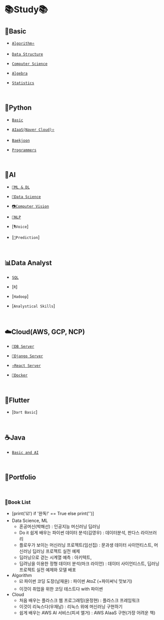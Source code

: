 # 📚Study📚

## 💪Basic
  - [`Algorithm⭐️`](https://github.com/HiMyNameIsDavidKim/Study/tree/main/0Basic/Algorithm)

  - [`Data Structure`](https://github.com/HiMyNameIsDavidKim/Study/tree/main/0Basic/Data%20Structure)
  
  - [`Computer Science`](https://github.com/HiMyNameIsDavidKim/Study/tree/main/0Basic/Computer%20Science)

  - [`Algebra`](https://github.com/HiMyNameIsDavidKim/Study/tree/main/0Basic/Algebra)

  - [`Statistics`](https://github.com/HiMyNameIsDavidKim/Study/tree/main/0Basic/Statistics)

<br>

## 🐍Python
  - [`Basic`](https://github.com/HiMyNameIsDavidKim/Study/tree/main/1Python/0%EB%82%98%EB%8F%84%EC%BD%94%EB%94%A9)

  - [`AIaaS(Naver Cloud)⭐️`](https://github.com/HiMyNameIsDavidKim/Study/tree/main/1Python/1AIaaS(NaverCloud))

  - [`Baekjoon`](https://github.com/HiMyNameIsDavidKim/Study/tree/main/1Python/Baekjoon)

  - [`Programmers`](https://github.com/HiMyNameIsDavidKim/Study/tree/main/1Python/Programmers)

<br>

## 🪬AI
  - [`🤖ML & DL`](https://github.com/HiMyNameIsDavidKim/Study/tree/main/4ML/ML&DL)

  - [`🧪Data Science`](https://github.com/HiMyNameIsDavidKim/Study/tree/main/4ML/Data%20Science)

  - [`📷Computer Vision`](https://github.com/HiMyNameIsDavidKim/Study/tree/main/4ML/Vision)
  
  - [`💬NLP`](https://github.com/HiMyNameIsDavidKim/Study/tree/main/4ML/NLP)

  - [`🎙️Voice`]

  - [`🔮Prediction`]

<br>

## 📊Data Analyst
  - [`SQL`](https://github.com/HiMyNameIsDavidKim/Study/tree/main/3Data%20Analyst/SQL)

  - [`R`]
  
  - [`Hadoop`]

  - [`Analystical Skills`]

<br>

## ☁️Cloud(AWS, GCP, NCP)
  - [`🥫DB Server`](https://github.com/HiMyNameIsDavidKim/Study/tree/main/5Cloud/DB%20Server)

  - [`🌵Django Server`](https://github.com/HiMyNameIsDavidKim/Study/tree/main/5Cloud/Django(REST))

  - [`⚛️React Server`](https://github.com/HiMyNameIsDavidKim/Study/tree/main/5Cloud/React)

  - [`🐳Docker`](https://github.com/HiMyNameIsDavidKim/Study/tree/main/5Cloud/Docker)

<br>

## 🦋Flutter
  - [`Dart Basic`]

<br>

## ☕️Java
  - [`Basic and AI`](https://github.com/HiMyNameIsDavidKim/Study/tree/main/2Java)

<br>

## 💼Portfolio

<br>

### 📘Book List
* [print('☑️') if '완독!' == True else print('')]
* Data Science, ML
  * 혼공머신(박해선) : 인공지능 머신러닝 딥러닝
  * Do it 쉽게 배우는 파이썬 데이터 분석(김영우) : 데이터분석, 판다스 라이브러리
  * 플로우가 보이는 머신러닝 프로젝트(임선집) : 문과생 데이터 사이언티스트, 머신러닝 딥러닝 프로젝트 실전 예제
  * 딥러닝으로 걷는 시계열 예측 : 아키텍트, 
  * 딥려닝을 이용한 정형 데이터 분석(마크 라이언) : 데이터 사이언티스트, 딥러닝 프로젝트 실전 예제와 모델 배포
* Algorithm
  * ☑️ 파이썬 코딩 도장(남재윤) : 파이썬 AtoZ (+파이써닉 맛보기)
  * 이것이 취업을 위한 코딩 테스트다 with 파이썬
* Cloud
  * 처음 배우는 플라스크 웹 프로그래밍(윤정현) : 플라스크 프레임워크
  * 이것이 리눅스다(우재남) : 리눅스 위에 머신러닝 구현하기
  * 쉽게 배우는 AWS AI 서비스(피셔 엘거) : AWS AIaaS 구현(가장 어려운 책)
